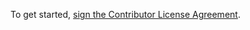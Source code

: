 To get started, <a href="https://www.clahub.com/agreements/Civcraft/ChunkManager">sign the Contributor License Agreement</a>.
